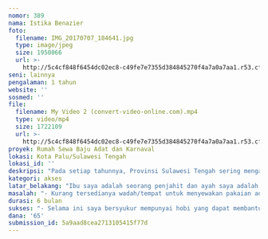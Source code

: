```yaml
---
nomor: 389
nama: Istika Benazier
foto:
  filename: IMG_20170707_184641.jpg
  type: image/jpeg
  size: 1950066
  url: >-
    http://5c4cf848f6454dc02ec8-c49fe7e7355d384845270f4a7a0a7aa1.r53.cf2.rackcdn.com/b35abba2-de6d-40cf-a098-7c5aff00c94c/IMG_20170707_184641.jpg
seni: lainnya
pengalaman: 1 tahun
website: ''
sosmed: ''
file:
  filename: My Video 2 (convert-video-online.com).mp4
  type: video/mp4
  size: 1722109
  url: >-
    http://5c4cf848f6454dc02ec8-c49fe7e7355d384845270f4a7a0a7aa1.r53.cf2.rackcdn.com/54a7a8cf-d2df-4a1a-bf61-77f804738366/My%20Video%202%20(convert-video-online.com).mp4
proyek: Rumah Sewa Baju Adat dan Karnaval
lokasi: Kota Palu/Sulawesi Tengah
lokasi_id: ''
deskripsi: "Pada setiap tahunnya, Provinsi Sulawesi Tengah sering mengadakan beberapa pegelaran seni untuk memperingati hari hari besar seperti karnaval budaya dalam rangka ulang tahun Provinsi atau Festival rutin tahunan yaitu festival Teluk Palu atau saat ini lebih di kenal dengan Fesival Palu Nomoni. Namun kegiatan kegiatan tersebut terkendala oleh tempat untuk mendapatkan pakaian yang di perlukan sangatlah kurang. Maka orang - orang yang sering terlibat dalam kegiatan pelestarian tersebut sangat sulit untuk berekspesi, dalam hal ini termasuk saya. Kami selalu menggunakan pakaian yang itu - itu saja. Berangkat dari keterbatasan tersebut, saya berkeinginan membuat wadah bagi para penari dan model pakaian adat di Kota Palu berupa tempat penyewaan :\r\n1. Pakaian adat\r\n2. Pakaian Tari\r\n3. Baju Karnaval\r\nDemi membantu kami dalam mengekspresikan minat serta bakat kami."
kategori: akses
latar_belakang: "Ibu saya adalah seorang penjahit dan ayah saya adalah seroang PNS, saya adalaha anak keitiga dari 5  bersaudara, kuliah Universitas Tadulako, mengambil jurusan Ilmu Komunikasi. Saya tertarik dengan hal - hal berbau seni sejak kecil, terutama di bidang seni tari dan fashion show. Saya juga sering terlibat di dalam beberapa kegiatan pargelaran seni, karnaval atau event - event penting seperti penyambutan kedatangan mentri dan kapolda dengan penampilan tari yang kami sediakan.\r\n\r\nKarena hobi saya dan ibu saya yang berprofesi sebagai seroang penjahit yang tentunya dapat mendesain pakaian. Maka saya mempunyai keinginan untuk bisa melestarikan sekaligus mengembangkan kreasi pakaian adat di Sulawesi Tengah yang dapat di gunakan sebagai pakaian tari dan karnaval. Pakaian tersebut dapat di sediakan dalam sebuah tempat penyewaan pakaiaan adat. Tetapi kurangnya dana untuk menyediakan pakaian dan aksesoris adat menjadi hambatan. Dalam hal ini saya berharap agar niat baik ini dapat terbantu serta dipertimbangkan."
masalah: "- Kurang tersedianya wadah/tempat untuk menyewakan pakaian adat, tari serta karnaval di Sulawesi Tengah Khususnya wilayah kota Palu.\r\n- Banyaknya Fesival atau pagelaran seni yang diadakan di kota palu yang membutuhkan pakaian adat dalam penyajiannya.\r\n- Tidak adanya dana untuk menyediakan tempat penyewaan serta pakaian adat untuk kegiatan tari dan karnaval."
durasi: 6 bulan
sukses: "- Selama ini saya bersyukur mempunyai hobi yang dapat membantu melestarikn kebudayaan yang ada di SULTENG khususnya Kota Palu,\r\n- Aktivitas ini tidak mengganggu tugas saya sebagai mahasiswi dan dapat membantu biaya penyelsaian studi yang di ambil,\r\n- Banyaknya peminat yang ingin menyewa pakaian adat, tradisional, tari dan karnaval,\r\n- Menjadi wadah yang tepat bagi para penari dan model pakaian adat,\r\n- Tersedianya tempat pelestarian pakaian adat di Sulawesi Tengah terutama Kota Palu"
dana: '65'
submission_id: 5a9aad8cea2713105415f77d
---
```


